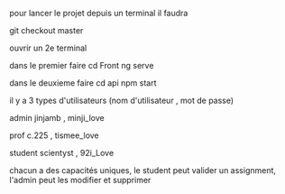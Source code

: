 pour lancer le projet depuis un terminal il faudra

git checkout master

ouvrir un 2e terminal

dans le premier faire
cd Front
ng serve

dans le deuxieme faire
cd api
npm start

il y a 3 types d'utilisateurs
(nom d'utilisateur , mot de passe)

admin
jinjamb , minji_love

prof
c.225 , tismee_love

student
scientyst , 92i_Love

chacun a des capacités uniques, le student peut valider un assignment, l'admin peut les modifier et supprimer
